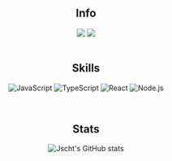 <div align=center>
  
## Info
<a href="https://lovely-koala-8bc.notion.site/9b8542a667ff4044a254aee3558279f5?v=a439c9dd8c324850bc6d08edcd7b9295" target="_blank">
<img src="https://img.shields.io/badge/BLOG-282828?style=for-the-badge&logo=Notion&logoColor=white"/></a>
<a href="mailto:jscht22@gmail.com" target="_blank"><img src="https://img.shields.io/badge/jscht22@gmail.com-EA4335?style=for-the-badge&logo=Gmail&logoColor=white"/></a>
  
<br>
<br>
  
## Skills
  
![JavaScript](https://img.shields.io/badge/JavaScript-323330?style=for-the-badge&logo=javascript&logoColor=F7DF1E) ![TypeScript](https://img.shields.io/badge/TypeScript-007ACC?style=for-the-badge&logo=typescript&logoColor=white) ![React](https://img.shields.io/badge/React-20232A?style=for-the-badge&logo=react&logoColor=61DAFB) ![Node.js](https://img.shields.io/badge/Node.js-339933?style=for-the-badge&logo=nodedotjs&logoColor=white)
  
<br>
  
## Stats
  
![Jscht's GitHub stats](https://github-readme-stats.vercel.app/api?username=jscht&show_icons=true&theme=midnight-purple)
  
</div>
